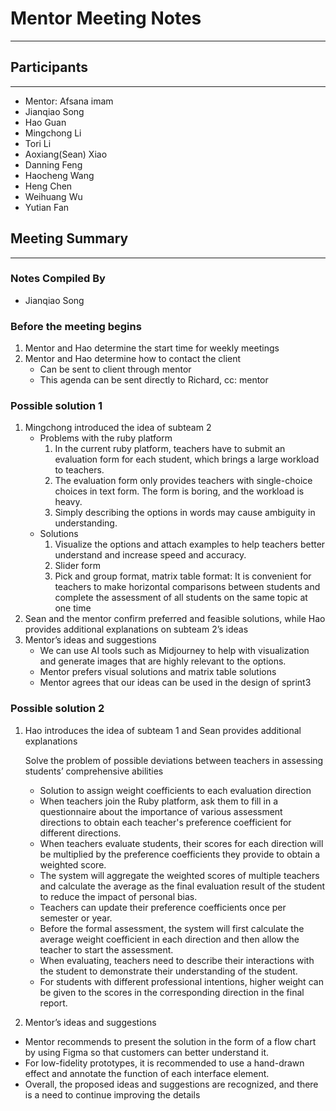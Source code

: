 # Mentor Meeting Notes

---

## Participants

---

- Mentor: Afsana imam
- Jianqiao Song
- Hao Guan
- Mingchong Li
- Tori Li
- Aoxiang(Sean) Xiao
- Danning Feng
- Haocheng Wang
- Heng Chen
- Weihuang Wu
- Yutian Fan

## Meeting Summary

---

### Notes Compiled By

- Jianqiao Song

### **Before the meeting begins**

1. Mentor and Hao determine the start time for weekly meetings
2. Mentor and Hao determine how to contact the client
    - Can be sent to client through mentor
    - This agenda can be sent directly to Richard, cc: mentor

### **Possible solution 1**

1. Mingchong introduced the idea of subteam 2
    - Problems with the ruby platform
        1. In the current ruby platform, teachers have to submit an evaluation form for each student, which brings a large workload to teachers.
        2. The evaluation form only provides teachers with single-choice choices in text form. The form is boring, and the workload is heavy.
        3. Simply describing the options in words may cause ambiguity in understanding.
    - Solutions
        1. Visualize the options and attach examples to help teachers better understand and increase speed and accuracy.
        2. Slider form
        3. Pick and group format, matrix table format: It is convenient for teachers to make horizontal comparisons between students and complete the assessment of all students on the same topic at one time
2. Sean and the mentor confirm preferred and feasible solutions, while Hao provides additional explanations on subteam 2’s ideas
3. Mentor’s ideas and suggestions
    - We can use AI tools such as Midjourney to help with visualization and generate images that are highly relevant to the options.
    - Mentor prefers visual solutions and matrix table solutions
    - Mentor agrees that our ideas can be used in the design of sprint3

### **Possible solution 2**

1. Hao introduces the idea of subteam 1 and Sean provides additional explanations
    
    Solve the problem of possible deviations between teachers in assessing students’ comprehensive abilities
    
    - Solution to assign weight coefficients to each evaluation direction
    - When teachers join the Ruby platform, ask them to fill in a questionnaire about the importance of various assessment directions to obtain each teacher's preference coefficient for different directions.
    - When teachers evaluate students, their scores for each direction will be multiplied by the preference coefficients they provide to obtain a weighted score.
    - The system will aggregate the weighted scores of multiple teachers and calculate the average as the final evaluation result of the student to reduce the impact of personal bias.
    - Teachers can update their preference coefficients once per semester or year.
    - Before the formal assessment, the system will first calculate the average weight coefficient in each direction and then allow the teacher to start the assessment.
    - When evaluating, teachers need to describe their interactions with the student to demonstrate their understanding of the student.
    - For students with different professional intentions, higher weight can be given to the scores in the corresponding direction in the final report.
2. Mentor’s ideas and suggestions
- Mentor recommends to present the solution in the form of a flow chart by using Figma so that customers can better understand it.
- For low-fidelity prototypes, it is recommended to use a hand-drawn effect and annotate the function of each interface element.
- Overall, the proposed ideas and suggestions are recognized, and there is a need to continue improving the details